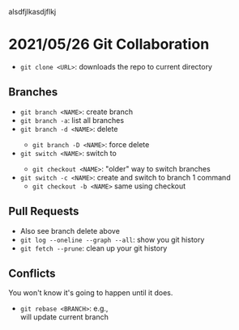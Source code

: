 alsdfjlkasdjflkj

# 2021/05/26 Git Collaboration

- `git clone <URL>`: downloads the repo to current directory

## Branches

- `git branch <NAME>`: create branch <NAME>
- `git branch -a`: list all branches
- `git branch -d <NAME>`: delete <NAME>
    - `git branch -D <NAME>`: force delete <NAME>
- `git switch <NAME>`: switch to <NAME>
    - `git checkout <NAME>`: "older" way to switch branches
- `git switch -c <NAME>`: create and switch to branch 1 command
    - `git checkout -b <NAME>` same using checkout

## Pull Requests

- Also see branch delete above
- `git log --oneline --graph --all`: show you git history
- `git fetch --prune`: clean up your git history

## Conflicts

You won't know it's going to happen until it does.
- `git rebase <BRANCH>`: e.g., <MAIN> will update current branch
